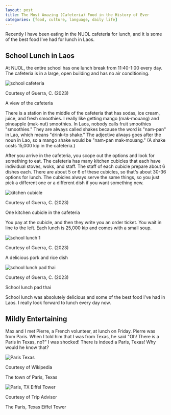 ```yaml
---
layout: post
title: The Most Amazing (Cafeteria) Food in the History of Ever
categories: [food, culture, language, daily life]
---
```


Recently I have been eating in the NUOL cafeteria for lunch, and it is some of the best food I've had for lunch in Laos.

## School Lunch in Laos

At NUOL, the entire school has one lunch break from 11:40-1:00 every day. The cafeteria is in a large, open building and has no air conditioning. 

![school cafeteria](https://lh3.googleusercontent.com/pw/ADCreHeqpgeTKBCxFCL2OsS74WoA9DsR5rsi3rOOWjaSQ42zg_cGcYNCMDOG7cQZ92AHH9mPCIgTcfv182vQk3L2u1LB0GE-CRco73fcR4DWlFqCf0O7e8JY=w1000)

Courtesy of Guerra, C. (2023)

A view of the cafeteria

There is a station in the middle of the cafeteria that has sodas, ice cream, juice, and fresh smoothies. I really like getting mango (mak-mouang) and pineapple (mak-nut) smoothies. In Laos, nobody calls fruit smoothies "smoothies." They are always called shakes because the word is "nam-pan" in Lao, which means "drink-to shake." The adjective always goes after the noun in Lao, so a mango shake would be "nam-pan mak-mouang." (A shake costs 15,000 kip in the cafeteria.)

After you arrive in the cafeteria, you scope out the options and look for something to eat. The cafeteria has many kitchen cubicles that each have individual stoves, woks, and staff. The staff of each cubicle prepare about 6 dishes each. There are about 5 or 6 of these cubicles, so that's about 30-36 options for lunch. The cubicles always serve the same things, so you just pick a different one or a different dish if you want something new. 

![kitchen cubicle](https://lh3.googleusercontent.com/pw/ADCreHeX--Fs0WEF2ZUqbmy1WvFuSt1vLU3oLCutOn_W5IOVqIwvwEw1UP6U6RmQbF_M-EvuGWlFFd7CJ_ZHyQqmv3EghtQ8w-ZXOfVD3X3rBo0-kRZy80h9=w1000)

Courtesy of Guerra, C. (2023)

One kitchen cubicle in the cafeteria

You pay at the cubicle, and then they write you an order ticket. You wait in line to the left. Each lunch is 25,000 kip and comes with a small soup.

![school lunch 1](https://lh3.googleusercontent.com/pw/ADCreHeU0Q0gaE_3f7jcJCAzl05pf1jdYlGrCLc0Wuxl1OTcW1SN5KyZwHZ4cajgZypE78UJTNd1SSgnqOMKrke0cXzavCcz3jPHGNGNAvpTo7Md3WcUshkF=w1000)

Courtesy of Guerra, C. (2023)

A delicious pork and rice dish

![school lunch pad thai](https://lh3.googleusercontent.com/pw/ADCreHcKAl0KvDWGQu1TUJ6FmSOPzgzOMZ9gLD6OFg8JUmhLajg5tBT2vnlvpY9vsPs4N7bGpNA5qG-keZl8qjeCt_qGgHigBldydwd30zOWQunb4Gqi-bGE=w1000)

Courtesy of Guerra, C. (2023)

School lunch pad thai

School lunch was absolutely delicious and some of the best food I've had in Laos. I really look forward to lunch every day now. 

## Mildly Entertaining

Max and I met Pierre, a French volunteer, at lunch on Friday. Pierre was from Paris. When I told him that I was from Texas, he said "Oh! There is a Paris in Texas, no?" I was shocked! There is indeed a Paris, Texas! Why would he know that? 

![Paris Texas](https://upload.wikimedia.org/wikipedia/commons/thumb/c/ce/Map_of_Texas_highlighting_Lamar_County.svg/1200px-Map_of_Texas_highlighting_Lamar_County.svg.png)

Courtesy of Wikipedia

The town of Paris, Texas

![Paris, TX Eiffel Tower](https://dynamic-media-cdn.tripadvisor.com/media/photo-o/0a/f8/7f/79/eiffel-tower-with-red.jpg?w=1200&h=-1&s=1)

Courtesy of Trip Advisor

The Paris, Texas Eiffel Tower

<!-- Hello and welcome. The only purpose of this post is to greet you when your site comes alive for the first time.  
This post will demonstrate some of the more common content & elements found in posts.  
Feel free to delete this post when you are ready to publish your first post.  

Lorem ipsum dolor sit amet, consectetur adipiscing elit. Fusce bibendum neque eget nunc mattis eu sollicitudin enim tincidunt. Vestibulum lacus tortor, ultricies id dignissim ac, bibendum in velit.

## Some great heading (h2)

Proin convallis mi ac felis pharetra aliquam. Curabitur dignissim accumsan rutrum. In arcu magna, aliquet vel pretium et, molestie et arcu.


Mauris lobortis nulla et felis ullamcorper bibendum. Phasellus et hendrerit mauris. Proin eget nibh a massa vestibulum pretium. Suspendisse eu nisl a ante aliquet bibendum quis a nunc. Praesent varius interdum vehicula. Aenean risus libero, placerat at vestibulum eget, ultricies eu enim. Praesent nulla tortor, malesuada adipiscing adipiscing sollicitudin, adipiscing eget est.

## Another great heading (h2)

Lorem ipsum dolor sit amet, consectetur adipiscing elit. Fusce bibendum neque eget nunc mattis eu sollicitudin enim tincidunt. Vestibulum lacus tortor, ultricies id dignissim ac, bibendum in velit.

### Some great subheading (h3)

Proin convallis mi ac felis pharetra aliquam. Curabitur dignissim accumsan rutrum. In arcu magna, aliquet vel pretium et, molestie et arcu. Mauris lobortis nulla et felis ullamcorper bibendum.

Phasellus et hendrerit mauris. Proin eget nibh a massa vestibulum pretium. Suspendisse eu nisl a ante aliquet bibendum quis a nunc.

### Some great subheading (h3)

Praesent varius interdum vehicula. Aenean risus libero, placerat at vestibulum eget, ultricies eu enim. Praesent nulla tortor, malesuada adipiscing adipiscing sollicitudin, adipiscing eget est.

> This quote will *change* your life. It will reveal the <i>secrets</i> of the universe, and all the wonders of humanity. Don't <em>misuse</em> it.

Lorem ipsum dolor sit amet, consectetur adipiscing elit. Fusce bibendum neque eget nunc mattis eu sollicitudin enim tincidunt.

### Some great subheading (h3)

Vestibulum lacus tortor, ultricies id dignissim ac, bibendum in velit. Proin convallis mi ac felis pharetra aliquam. Curabitur dignissim accumsan rutrum.

In arcu magna, aliquet vel pretium et, molestie et arcu. Mauris lobortis nulla et felis ullamcorper bibendum. Phasellus et hendrerit mauris.

#### You might want a sub-subheading (h4)

In arcu magna, aliquet vel pretium et, molestie et arcu. Mauris lobortis nulla et felis ullamcorper bibendum. Phasellus et hendrerit mauris.

In arcu magna, aliquet vel pretium et, molestie et arcu. Mauris lobortis nulla et felis ullamcorper bibendum. Phasellus et hendrerit mauris.

#### But it's probably overkill (h4)

In arcu magna, aliquet vel pretium et, molestie et arcu. Mauris lobortis nulla et felis ullamcorper bibendum. Phasellus et hendrerit mauris.

##### Could be a smaller sub-heading, `pacman` (h5)

In arcu magna, aliquet vel pretium et, molestie et arcu. Mauris lobortis nulla et felis ullamcorper bibendum. Phasellus et hendrerit mauris.

###### Small yet significant sub-heading  (h6)

In arcu magna, aliquet vel pretium et, molestie et arcu. Mauris lobortis nulla et felis ullamcorper bibendum. Phasellus et hendrerit mauris.

### Highlight the code please!!

{% highlight c %}
float Q_rsqrt( float number )
{
	long i;
	float x2, y;
	const float threehalfs = 1.5F;

	x2 = number * 0.5F;
	y  = number;
	i  = * ( long * ) &y;                       // evil floating point bit level hacking
	i  = 0x5f3759df - ( i >> 1 );               // what the fuck? 
	y  = * ( float * ) &i;
	y  = y * ( threehalfs - ( x2 * y * y ) );   // 1st iteration
//	y  = y * ( threehalfs - ( x2 * y * y ) );   // 2nd iteration, this can be removed

	return y;
}
{% endhighlight %}

### Oh hai, an unordered list!!

In arcu magna, aliquet vel pretium et, molestie et arcu. Mauris lobortis nulla et felis ullamcorper bibendum. Phasellus et hendrerit mauris.

- First item, yo
- Second item, dawg
- Third item, what what?!
- Fourth item, fo sheezy my neezy

### Oh hai, an ordered list!!

In arcu magna, aliquet vel pretium et, molestie et arcu. Mauris lobortis nulla et felis ullamcorper bibendum. Phasellus et hendrerit mauris.

1. First item, yo
2. Second item, dawg
3. Third item, what what?!
4. Fourth item, fo sheezy my neezy

## Headings are cool! (h2)

Proin eget nibh a massa vestibulum pretium. Suspendisse eu nisl a ante aliquet bibendum quis a nunc. Praesent varius interdum vehicula. Aenean risus libero, placerat at vestibulum eget, ultricies eu enim. Praesent nulla tortor, malesuada adipiscing adipiscing sollicitudin, adipiscing eget est.

Praesent nulla tortor, malesuada adipiscing adipiscing sollicitudin, adipiscing eget est.

Proin eget nibh a massa vestibulum pretium. Suspendisse eu nisl a ante aliquet bibendum quis a nunc.

### Tables

Title 1               | Title 2               | Title 3               | Title 4
--------------------- | --------------------- | --------------------- | ---------------------
lorem                 | lorem ipsum           | lorem ipsum dolor     | lorem ipsum dolor sit
lorem ipsum dolor sit | lorem ipsum dolor sit | lorem ipsum dolor sit | lorem ipsum dolor sit
lorem ipsum dolor sit | lorem ipsum dolor sit | lorem ipsum dolor sit | lorem ipsum dolor sit
lorem ipsum dolor sit | lorem ipsum dolor sit | lorem ipsum dolor sit | lorem ipsum dolor sit

Title 1 | Title 2 | Title 3 | Title 4
--- | --- | --- | ---
lorem | lorem ipsum | lorem ipsum dolor | lorem ipsum dolor sit
lorem ipsum dolor sit amet | lorem ipsum dolor sit amet consectetur | lorem ipsum dolor sit amet | lorem ipsum dolor sit
lorem ipsum dolor | lorem ipsum | lorem | lorem ipsum
lorem ipsum dolor | lorem ipsum dolor sit | lorem ipsum dolor sit amet | lorem ipsum dolor sit amet consectetur -->
